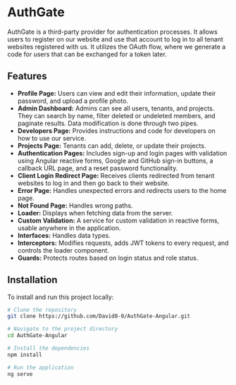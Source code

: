 # AuthGate

AuthGate is a third-party provider for authentication processes. It allows users to register on our website and use that account to log in to all tenant websites registered with us. It utilizes the OAuth flow, where we generate a code for users that can be exchanged for a token later.

## Features

- **Profile Page:** Users can view and edit their information, update their password, and upload a profile photo.
- **Admin Dashboard:** Admins can see all users, tenants, and projects. They can search by name, filter deleted or undeleted members, and paginate results. Data modification is done through two pipes.
- **Developers Page:** Provides instructions and code for developers on how to use our service.
- **Projects Page:** Tenants can add, delete, or update their projects.
- **Authentication Pages:** Includes sign-up and login pages with validation using Angular reactive forms, Google and GitHub sign-in buttons, a callback URL page, and a reset password functionality.
- **Client Login Redirect Page:** Receives clients redirected from tenant websites to log in and then go back to their website.
- **Error Page:** Handles unexpected errors and redirects users to the home page.
- **Not Found Page:** Handles wrong paths.
- **Loader:** Displays when fetching data from the server.
- **Custom Validation:** A service for custom validation in reactive forms, usable anywhere in the application.
- **Interfaces:** Handles data types.
- **Interceptors:** Modifies requests, adds JWT tokens to every request, and controls the loader component.
- **Guards:** Protects routes based on login status and role status.

## Installation

To install and run this project locally:

```bash
# Clone the repository
git clone https://github.com/David8-0/AuthGate-Angular.git

# Navigate to the project directory
cd AuthGate-Angular

# Install the dependencies
npm install

# Run the application
ng serve
